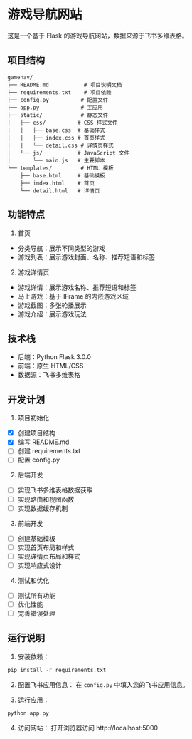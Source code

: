 # 游戏导航网站

这是一个基于 Flask 的游戏导航网站，数据来源于飞书多维表格。

## 项目结构

```
gamenav/
├── README.md           # 项目说明文档
├── requirements.txt    # 项目依赖
├── config.py          # 配置文件
├── app.py             # 主应用
├── static/            # 静态文件
│   ├── css/          # CSS 样式文件
│   │   ├── base.css  # 基础样式
│   │   ├── index.css # 首页样式
│   │   └── detail.css # 详情页样式
│   └── js/           # JavaScript 文件
│       └── main.js   # 主要脚本
└── templates/         # HTML 模板
    ├── base.html     # 基础模板
    ├── index.html    # 首页
    └── detail.html   # 详情页
```

## 功能特点

1. 首页
- 分类导航：展示不同类型的游戏
- 游戏列表：展示游戏封面、名称、推荐短语和标签

2. 游戏详情页
- 游戏详情：展示游戏名称、推荐短语和标签
- 马上游戏：基于 IFrame 的内嵌游戏区域
- 游戏截图：多张轮播展示
- 游戏介绍：展示游戏玩法

## 技术栈

- 后端：Python Flask 3.0.0
- 前端：原生 HTML/CSS
- 数据源：飞书多维表格

## 开发计划

1. 项目初始化
- [x] 创建项目结构
- [x] 编写 README.md
- [ ] 创建 requirements.txt
- [ ] 配置 config.py

2. 后端开发
- [ ] 实现飞书多维表格数据获取
- [ ] 实现路由和视图函数
- [ ] 实现数据缓存机制

3. 前端开发
- [ ] 创建基础模板
- [ ] 实现首页布局和样式
- [ ] 实现详情页布局和样式
- [ ] 实现响应式设计

4. 测试和优化
- [ ] 测试所有功能
- [ ] 优化性能
- [ ] 完善错误处理

## 运行说明

1. 安装依赖：
```bash
pip install -r requirements.txt
```

2. 配置飞书应用信息：
在 `config.py` 中填入您的飞书应用信息。

3. 运行应用：
```bash
python app.py
```

4. 访问网站：
打开浏览器访问 http://localhost:5000 
